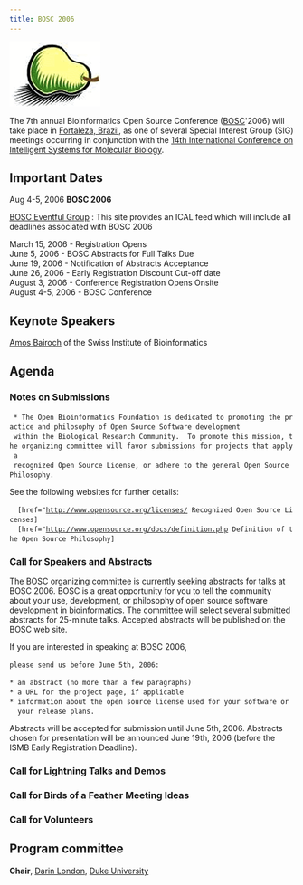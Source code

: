 ```yaml
---
title: BOSC 2006
---
```


![The Bosc Pair](Pear.png "fig:The Bosc Pair")  
  
The 7th annual Bioinformatics Open Source Conference
([BOSC](BOSC "wikilink")'2006) will take place in [Fortaleza,
Brazil](wp:Fortaleza,_Brazil "wikilink"), as one of several Special
Interest Group (SIG) meetings occurring in conjunction with the [14th
International Conference on Intelligent Systems for Molecular
Biology](http://ismb2006.cbi.cnptia.embrapa.br/).

Important Dates
---------------

Aug 4-5, 2006 **BOSC 2006**

[BOSC Eventful Group](http://eventful.com/groups/G0-001-000014747-0) :
This site provides an ICAL feed which will include all deadlines
associated with BOSC 2006

March 15, 2006 - Registration Opens  
June 5, 2006 - BOSC Abstracts for Full Talks Due  
June 19, 2006 - Notification of Abstracts Acceptance  
June 26, 2006 - Early Registration Discount Cut-off date  
August 3, 2006 - Conference Registration Opens Onsite  
August 4-5, 2006 - BOSC Conference

Keynote Speakers
----------------

[Amos Bairoch](http://ca.expasy.org/people/amos.html) of the Swiss
Institute of Bioinformatics

Agenda
------

### Notes on Submissions

` * The Open Bioinformatics Foundation is dedicated to promoting the practice and philosophy of Open Source Software development `  
` within the Biological Research Community.  To promote this mission, the organizing committee will favor submissions for projects that apply a `  
` recognized Open Source License, or adhere to the general Open Source Philosophy.`

See the following websites for further details:

`  [href="`[`http://www.opensource.org/licenses/`](http://www.opensource.org/licenses/)` Recognized Open Source Licenses]`  
`  [href="`[`http://www.opensource.org/docs/definition.php`](http://www.opensource.org/docs/definition.php)` Definition of the Open Source Philosophy]`

### Call for Speakers and Abstracts

The BOSC organizing committee is currently seeking abstracts for talks
at BOSC 2006. BOSC is a great opportunity for you to tell the community
about your use, development, or philosophy of open source software
development in bioinformatics. The committee will select several
submitted abstracts for 25-minute talks. Accepted abstracts will be
published on the BOSC web site.

If you are interested in speaking at BOSC 2006,

`please send us before June 5th, 2006:`  
  
`* an abstract (no more than a few paragraphs)`  
`* a URL for the project page, if applicable`  
`* information about the open source license used for your software or `  
`  your release plans.`

Abstracts will be accepted for submission until June 5th, 2006.
Abstracts chosen for presentation will be announced June 19th, 2006
(before the ISMB Early Registration Deadline).

### Call for Lightning Talks and Demos

### Call for Birds of a Feather Meeting Ideas

### Call for Volunteers

Program committee
-----------------

**Chair**, [Darin London](mailto:darin.london@duke.edu), [Duke
University](http://www.duke.edu)
